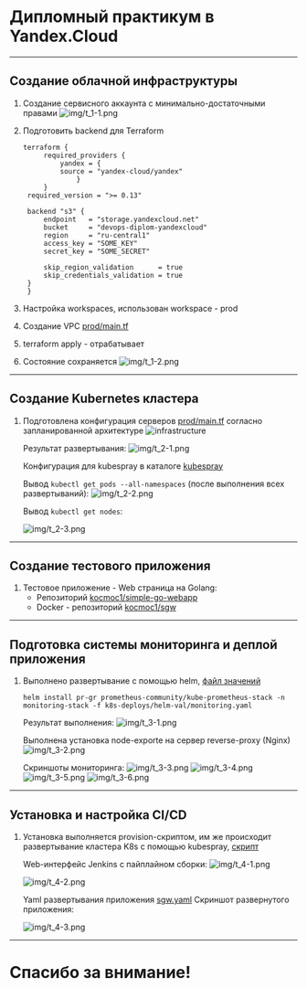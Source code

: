 # Дипломный практикум в Yandex.Cloud

---
## Создание облачной инфраструктуры

1. Создание сервисного аккаунта с минимально-достаточными правами
   ![img/t_1-1.png](img/t_1-1.png)

1. Подготовить backend для Terraform
   ```
   terraform {
        required_providers {
            yandex = {
            source = "yandex-cloud/yandex"
                }
        }
    required_version = ">= 0.13"

    backend "s3" {
        endpoint   = "storage.yandexcloud.net"
        bucket     = "devops-diplom-yandexcloud"
        region     = "ru-central1"
        access_key = "SOME_KEY"
        secret_key = "SOME_SECRET"

        skip_region_validation      = true
        skip_credentials_validation = true
    }
    }
   ```
1. Настройка workspaces, использован workspace - prod
   
2. Создание VPC [prod/main.tf](prod/main.tf)
3. terraform apply - отрабатывает
4. Состояние сохраняется
    ![img/t_1-2.png](img/t_1-2.png)
---

## Создание Kubernetes кластера
1. Подготовлена конфигурация серверов [prod/main.tf](prod/main.tf) согласно запланированной архитектуре 
   ![infrastructure](img/infrastructure.png)
   
    Результат развертывания:
    ![img/t_2-1.png](img/t_2-1.png)

    Конфигурация для kubespray в каталоге [kubespray](kubespray)

    Вывод ``` kubectl get pods --all-namespaces ``` (после выполнения всех развертываний):
    ![img/t_2-2.png](img/t_2-2.png)

    Вывод ``` kubectl get nodes ```:

    ![img/t_2-3.png](img/t_2-3.png)
  ---
## Создание тестового приложения

1. Тестовое приложение - Web страница на Golang:  
   - Репозиторий [kocmoc1/simple-go-webapp](https://github.com/kocmoc1/simple-go-webapp) 
   - Docker - репозиторий [kocmoc1/sgw](https://hub.docker.com/repository/docker/kocmoc1/sgw)

---
## Подготовка cистемы мониторинга и деплой приложения

1. Выполнено развертывание с помощью helm, [файл значений](k8s-deploys/helm-val/monitoring.yaml)
    ```
    helm install pr-gr prometheus-community/kube-prometheus-stack -n monitoring-stack -f k8s-deploys/helm-val/monitoring.yaml
    ```
    Результат выполнения:
    ![img/t_3-1.png](img/t_3-1.png)

    Выполнена установка node-exporte на сервер reverse-proxy (Nginx) 
    ![img/t_3-2.png](img/t_3-2.png)

    Скриншоты мониторинга:
    ![img/t_3-3.png](img/t_3-3.png)
    ![img/t_3-4.png](img/t_3-4.png)
    ![img/t_3-5.png](img/t_3-5.png)
    ![img/t_3-6.png](img/t_3-6.png)
    
---
## Установка и настройка CI/CD

1. Установка выполняется provision-скриптом, им же происходит развертывание кластера K8s с помощью kubespray, [скрипт](jenkins/install_jenkins.sh)
    
    Web-интерфейс Jenkins c пайплайном сборки:
    ![img/t_4-1.png](img/t_4-1.png)

    ![img/t_4-2.png](img/t_4-2.png)

    Yaml развертывания приложения [sgw.yaml](https://github.com/kocmoc1/simple-go-webapp/blob/main/sgw.yaml)
    Скриншот развернутого приложения:
    
    ![img/t_4-3.png](img/t_4-3.png)

---
# Спасибо за внимание!